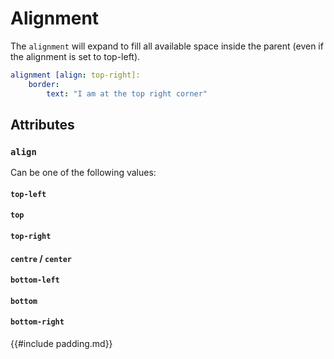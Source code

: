 # Alignment

The `alignment` will expand to fill all available space inside the parent (even
if the alignment is set to top-left).

```yaml
alignment [align: top-right]:
    border:
        text: "I am at the top right corner"
```

## Attributes

### `align`

Can be one of the following values:

#### `top-left`
#### `top`
#### `top-right`
#### `centre` / `center`
#### `bottom-left`
#### `bottom`
#### `bottom-right`

{{#include padding.md}}
